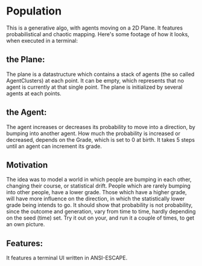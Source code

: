 # Population
This is a generative algo, with agents moving on a 2D Plane. 
It features probabilistical and chaotic mapping.
Here's some footage of how it looks, when executed in a terminal:


## the Plane:
The plane is a datastructure which contains a stack of agents (the so called AgentClusters) at each point. 
It can be empty, which represents that no agent is currently at that 
single point. The plane is initialized by several agents at each points.


## the Agent:
The agent increases or decreases its probability to move into a direction, 
by bumping into another agent. How much the probability is increased or decreased,
depends on the Grade, which is set to 0 at birth. It takes 5 steps until an agent
can increment its grade. 

## Motivation
The idea was to model a world in which people are bumping in each other,
changing their course, or statistical drift. People which are rarely bumping
into other people, have a lower grade. Those which have a higher grade, 
will have more influence on the direction, in which the statistically lower grade
being intends to go. 
It should show that probability is not probability, since the outcome and generation,
vary from time to time, hardly depending on the seed (time) set.
Try it out on your, and run it a couple of times, to get an own picture.

## Features:
It features a terminal UI written in ANSI-ESCAPE. 

